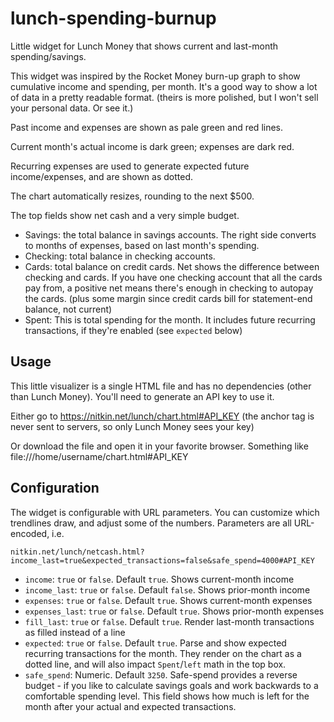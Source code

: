 # lunch-spending-burnup
Little widget for Lunch Money that shows current and last-month spending/savings.

This widget was inspired by the Rocket Money burn-up graph to show cumulative income
and spending, per month. It's a good way to show a lot of data in a pretty readable format.
(theirs is more polished, but I won't sell your personal data. Or see it.)

Past income and expenses are shown as pale green and red lines.

Current month's actual income is dark green; expenses are dark red.

Recurring expenses are used to generate expected future income/expenses,
and are shown as dotted.

The chart automatically resizes, rounding to the next $500.

The top fields show net cash and a very simple budget.
 - Savings: the total balance in savings accounts. The right side
   converts to months of expenses, based on last month's spending.
 - Checking: total balance in checking accounts.
 - Cards: total balance on credit cards. Net shows the difference
   between checking and cards. If you have one checking
   account that all the cards pay from, a positive net means there's
   enough in checking to autopay the cards.
   (plus some margin since credit cards bill for statement-end
   balance, not current)
 - Spent: This is total spending for the month. It includes future
   recurring transactions, if they're enabled (see `expected` below)

## Usage
This little visualizer is a single HTML file and
has no dependencies (other than Lunch Money).
You'll need to generate an API key to use it.

Either go to https://nitkin.net/lunch/chart.html#API_KEY
(the anchor tag is never sent to servers, so only Lunch Money sees your key)

Or download the file and open it in your favorite browser. Something like
file:///home/username/chart.html#API_KEY

## Configuration
The widget is configurable with URL parameters. You can customize which trendlines draw,
and adjust some of the numbers. Parameters are all URL-encoded, i.e.

```
nitkin.net/lunch/netcash.html?income_last=true&expected_transactions=false&safe_spend=4000#API_KEY
```

 - `income`: `true` or `false`. Default `true`. Shows current-month income
 - `income_last`: `true` or `false`. Default `false`. Shows prior-month income
 - `expenses`: `true` or `false`. Default `true`. Shows current-month expenses
 - `expenses_last`: `true` or `false`. Default `true`. Shows prior-month expenses
 - `fill_last`: `true` or `false`. Default `true`. Render last-month transactions as filled instead of a line
 - `expected`: `true` or `false`. Default `true`. Parse and show expected
        recurring transactions for the month. They render on the chart as a dotted line,
        and will also impact `Spent`/`left` math in the top box.
 - `safe_spend`: Numeric. Default `3250`. Safe-spend provides a reverse budget -
        if you like to calculate savings goals and work backwards to
        a comfortable spending level. This field shows how much is left
        for the month after your actual and expected transactions.

